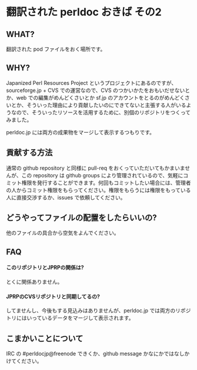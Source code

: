 翻訳された perldoc おきば その2
===============================

WHAT?
-----

翻訳された pod ファイルをおく場所です。

WHY?
----

Japanized Perl Resources Project というプロジェクトにあるのですが、 sourceforge.jp + CVS での運営なので、CVS のつかいかたをおもいだせないとか、web での編集がめんどくさいとか sf.jp のアカウントをとるのがめんどくさいとか、そういった理由により貢献したいのにできてないと主張する人がいるようなので、そういったリソースを活用するために、別個のリポジトリをつくってみました。

perldoc.jp には両方の成果物をマージして表示するつもりです。

貢献する方法
------------

通常の github repository と同様に pull-req をおくっていただいてもかまいませんが、この repository は github groups により管理されているので、気軽にコミット権限を発行することができます。何回もコミットしたい場合には、管理者の人からコミット権限をもらってください。権限をもらうには権限をもっている人に直接交渉するか、issues で依頼してください。

どうやってファイルの配置をしたらいいの?
---------------------------------------

他のファイルの具合から空気をよんでください。

FAQ
---

#### このリポジトリとJPRPの関係は?

とくに関係ありません。

#### JPRPのCVSリポジトリと同期してるの?

してませんし、今後もする見込みはありませんが、perldoc.jp では両方のリポジトリにはいっているデータをマージして表示されます。

こまかいことについて
-------------------

IRC の #perldocjp@freenode できくか、github message かなにかではなしかけてください。

